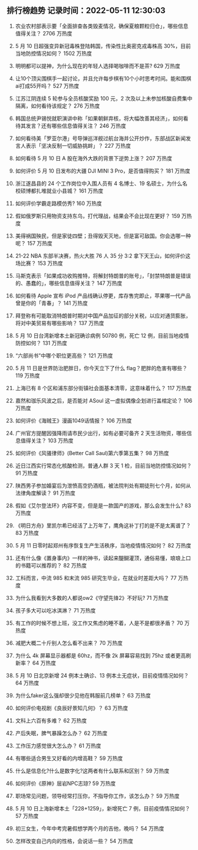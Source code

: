 
## 排行榜趋势 记录时间：2022-05-11 12:30:03
  
  1. 农业农村部表示要「全面排查各类毁麦情况，确保夏粮颗粒归仓」，哪些信息值得关注？ 2706 万热度
    
  2. 5 月 10 日超强变异新冠毒株登陆韩国，传染性比奥密克戎毒株高 30%，目前当地防控情况如何？ 1502 万热度
    
  3. 明明都可以提神，为什么现在的年轻人选择喝咖啡而不是茶? 629 万热度
    
  4. 让10个顶尖围棋手一起讨论，并且允许每步棋有10个小时思考时间。能和围棋ai打成55开吗？ 527 万热度
    
  5. 江苏江阴连续 5 轮参与全员核酸奖励 100 元，2 次及以上未参加核酸自费集中隔离，如何看待该规定？ 276 万热度
    
  6. 韩国总统尹锡悦就职演讲中称「如果朝鲜弃核，将大幅改善其经济」，如何看待其发言？还有哪些信息值得关注？ 246 万热度
    
  7. 如何看待美「罗亚尔港」号导弹巡洋舰过航台海并公开炒作，东部战区新闻发言人表示「坚决反制一切威胁挑衅」？ 227 万热度
    
  8. 如何看待 5 月 10 日 A 股在海外大跌的背景下逆势上涨？ 207 万热度
    
  9. 如何评价 5 月 10 日发布的大疆 DJI MINI 3 Pro，是否值得购买？ 181 万热度
    
  10. 浙江遂昌县的 24 个工作岗位中入围人员有 4 名博士、19 名硕士，为什么名校硕博都扎堆就业小县城？ 161 万热度
    
  11. 如何评价学霸走路模仿秀? 160 万热度
    
  12. 假如俄罗斯只用物资支持东乌，打代理战，结果会不会比现在更好？ 159 万热度
    
  13. 美得祸国殃民，但是家徒四壁；丑得毁天灭地，但是富可敌国。你会选哪一种呢？ 157 万热度
    
  14. 21-22 NBA 东部半决赛，热火大胜 76 人 35 分 3:2 拿下天王山，如何评价这场比赛？ 153 万热度
    
  15. 马斯克表示「如果成功收购推特，将解封特朗普的账号」，「封禁特朗普是错误的、愚蠢的」，哪些信息值得关注？ 147 万热度
    
  16. 如何看待 Apple 宣布 iPod 产品线确认停更，库存售完即止，苹果哪一代产品曾是你的「青春」？ 141 万热度
    
  17. 拜登称有可能取消特朗普时期对中国产品加征的部分关税，以应对通货膨胀，将对中美贸易有哪些影响？ 137 万热度
    
  18. 5 月 10 日台湾新增本土新冠确诊病例 50780 例，死亡 12 例，目前当地疫情防控如何？ 131 万热度
    
  19. “六部尚书”中哪个职位更高些？ 121 万热度
    
  20. 5 月 11 日是世界防治肥胖日，你今天立下了什么 flag？肥胖的危害有哪些？ 119 万热度
    
  21. 上海已有 8 个区和浦东部分街镇社会面基本清零，这意味着什么？ 117 万热度
    
  22. 嘉然和珈乐风波之后，是否能对 ASoul 这一虚拟偶像企划进行盖棺定论？ 106 万热度
    
  23. 如何评价《海贼王》漫画1049话情报？ 106 万热度
    
  24. 广州官方提醒因强降雨请市民少出行，如有必要可备齐 2 天生活物资，哪些信息值得关注？ 103 万热度
    
  25. 如何评价《风骚律师》(Better Call Saul)第六季第五集？ 98 万热度
    
  26. 近日江西实行常态化核酸检测，普通人群 3 天 1 检，目前当地防控情况如何？ 91 万热度
    
  27. 陕西男子参加婚宴后为泄愤高空扔酒瓶，被法院判处有期徒刑七个月，如何从法律角度解读？ 91 万热度
    
  28. 假如《艾尔登法环》内容不变，但是是一款国产的游戏，那么会发生什么? 83 万热度
    
  29. 《明日方舟》里凯尔希已经活了上万年了，鹰角这补丁打的是不是太离谱了？ 83 万热度
    
  30. 5 月 11 日零时起郑州有序恢复生产生活秩序，当地疫情情况如何？ 82 万热度
    
  31. 还有什么像《置身事内》一样的神书，读起来醍醐灌顶，通俗易懂，琅琅上口的书籍可以推荐的？ 82 万热度
    
  32. 工科而言，中流 985 和末流 985 研究生毕业，在就业时差距大吗？ 77 万热度
    
  33. 为什么我看到大多数的人都说ow2《守望先锋2》不好玩? 71 万热度
    
  34. 孩子多大可以吃冰淇淋？ 71 万热度
    
  35. 有工作的时候不想上班，没工作又焦虑的睡不着，人是不是都很矛盾？ 70 万热度
    
  36. 减肥大概二十斤别人怎么看不出来？ 70 万热度
    
  37. 为什么 4k 屏幕显示器都是 60hz，而不像 2k 屏幕容易找到 75hz 或者更高刷新率？ 64 万热度
    
  38. 5 月 10 日北京新增 24 例本土确诊、13 例本土无症状，目前疫情情况如何？ 64 万热度
    
  39. 为什么faker这么强却很少见他在韩服前几榜单？ 63 万热度
    
  40. 如何评价电视剧《良辰好景知几何》？ 63 万热度
    
  41. 文科上六百有多难？ 62 万热度
    
  42. 产后失眠，脾气暴躁怎么办？ 62 万热度
    
  43. 工作压力感觉很大怎么办？ 61 万热度
    
  44. 有哪些适合男生又好看的内增高鞋？ 59 万热度
    
  45. 什么是信息化?什么是数字化?这两者有什么联系和区别？ 59 万热度
    
  46. 如何评价《原神》层岩NPC志琼? 59 万热度
    
  47. 职场常见问题，领导经常打压你，不指导你工作，该怎么办？ 59 万热度
    
  48. 5 月 10 日上海新增本土「228+1259」，新增死亡 7 例，目前疫情情况如何？ 57 万热度
    
  49. 初三女生，今年中考完暑假想学两个月的吉他，晚吗？ 54 万热度
    
  50. 怎样改变自己内向的性格，会说话一些？ 54 万热度
    